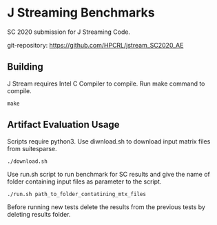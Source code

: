 # J Streaming Benchmarks

SC 2020 submission for J Streaming Code.

git-repository: https://github.com/HPCRL/jstream_SC2020_AE

## Building 

J Stream requires Intel C Compiler to compile. Run make command to compile.

```
make
```

## Artifact Evaluation Usage

Scripts require python3. Use diwnload.sh to download input matrix files from suitesparse.

```
./download.sh
```

Use run.sh script to run benchmark for SC results and give the name of folder containing input files as parameter to the script.

```
./run.sh path_to_folder_contatining_mtx_files
```

Before running new tests delete the results from the previous tests by deleting results folder.



